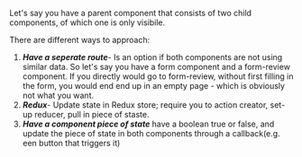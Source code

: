 Let's say you have a parent component that consists of two child components, of which one is only visibile. 

There are different ways to approach:
1. ***Have a seperate route***- Is an option if both components are not using similar data. So let's say you have a form component and a form-review component. If you directly would go to form-review, without first filling in the form, you would end end up in an empty page - which is obviously not what you want.
2. ***Redux***- Update state in Redux store; require you to action creator, set-up reducer, pull in piece of staste.
3. ***Have a component piece of state*** have a boolean true or false, and update the piece of state in both components through a callback(e.g. een button that triggers it)
